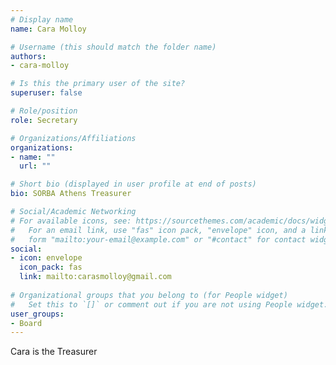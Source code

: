 ```yaml
---
# Display name
name: Cara Molloy

# Username (this should match the folder name)
authors:
- cara-molloy

# Is this the primary user of the site?
superuser: false

# Role/position
role: Secretary

# Organizations/Affiliations
organizations:
- name: ""
  url: ""

# Short bio (displayed in user profile at end of posts)
bio: SORBA Athens Treasurer

# Social/Academic Networking
# For available icons, see: https://sourcethemes.com/academic/docs/widgets/#icons
#   For an email link, use "fas" icon pack, "envelope" icon, and a link in the
#   form "mailto:your-email@example.com" or "#contact" for contact widget.
social:
- icon: envelope
  icon_pack: fas
  link: mailto:carasmolloy@gmail.com
  
# Organizational groups that you belong to (for People widget)
#   Set this to `[]` or comment out if you are not using People widget.  
user_groups:
- Board
---
```


Cara is the Treasurer
